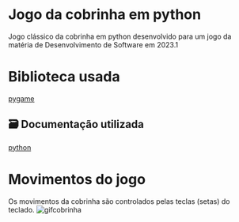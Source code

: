 # Jogo da cobrinha em python
Jogo clássico da cobrinha em python desenvolvido para um jogo da matéria de Desenvolvimento de Software em 2023.1

# Biblioteca usada
[pygame](https://python.org.br/games/)

## 🗃 Documentação utilizada
[python](https://docs.python.org/pt-br/3/tutorial/index.html)

# Movimentos do jogo
Os movimentos da cobrinha são controlados pelas teclas (setas) do teclado.
![gifcobrinha](https://github.com/angelicaccampos/Jogo-da-cobrinha-em-python/assets/82877749/63b6a38f-55dc-457b-94af-01c80e2c61fd)
